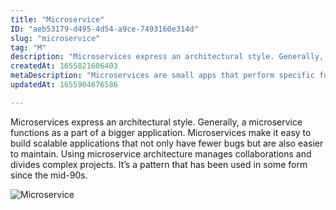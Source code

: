 ```yaml
---
title: "Microservice"
ID: "aeb53179-d495-4d54-a9ce-7493160e314d"
slug: "microservice"
tag: "M"
description: "Microservices express an architectural style. Generally, a  microservice functions as a part of a bigger application. Microservices make it easy to build scalable applications that not only have fewer bugs but are also easier to maintain. Using microservice architecture manages collaborations and divides complex projects. It’s a pattern that has been used in some form since the mid-90s. "
createdAt: 1655821606403
metaDescription: "Microservices are small apps that perform specific functions within a larger system."
updatedAt: 1655904676586

---
```

Microservices express an architectural style. Generally, a  microservice functions as a part of a bigger application. Microservices make it easy to build scalable applications that not only have fewer bugs but are also easier to maintain. Using microservice architecture manages collaborations and divides complex projects. It’s a pattern that has been used in some form since the mid-90s. 

![Microservice](https://media.giphy.com/media/vKHKDIdvxvN7vTAEOM/giphy.gif)